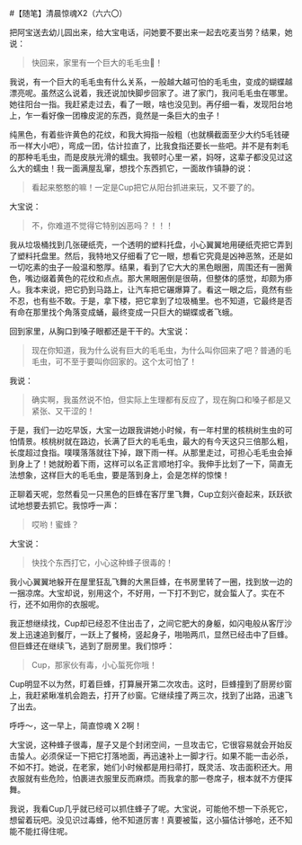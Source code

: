 #【随笔】清晨惊魂X2（六六〇）

把阿宝送去幼儿园出来，给大宝电话，问她要不要出来一起去吃麦当劳？结果，她说：

> 快回来，家里有一个巨大的毛毛虫🐛！

我说，有一个巨大的毛毛虫有什么关系，一般越大越可怕的毛毛虫，变成的蝴蝶越漂亮呢。虽然这么说着，我还说加快脚步回家了。进了家门，我问毛毛虫在哪里。她往阳台一指。我赶紧走过去，看了一眼，啥也没见到。再仔细一看，发现阳台地上，乍一看好像一团橡皮泥的东西，竟然是一条巨大的虫子！

纯黑色，有着些许黄色的花纹，和我大拇指一般粗（也就横截面至少大约5毛钱硬币一样大小吧），弯成一团，估计拉直了，比我食指还要长一些吧。并不是有刺毛的那种毛毛虫，而是皮肤光滑的蠕虫。我顿时心里一紧，妈呀，这辈子都没见过这么大的蠕虫！我一面满屋乱窜，想找个东西抓它，一面故作镇静的说：

> 看起来憨憨的嘛！一定是Cup把它从阳台抓进来玩，又不要了的。

大宝说：

> 不，你难道不觉得它特别凶恶吗？！！！

我从垃圾桶找到几张硬纸壳，一个透明的塑料托盘，小心翼翼地用硬纸壳把它弄到了塑料托盘里。然后，我特地又仔细看了它一眼，想看它究竟是凶神恶煞，还是如一切吃素的虫子一般温和憨厚。结果，看到了它大大的黑色眼圈，周围还有一圈黄色，嘴边缀着黄色的花纹和点点。那大黑眼圈倒是很萌，但整体的感觉，却颇为瘆人。我本来说，把它扔到马路上，让汽车把它碾爆算了。看这一眼之后，竟然有些不忍，也有些不敢。于是，拿下楼，把它拿到了垃圾桶里。也不知道，它最终是否有命在那里找个角落变成蛹，最终变成一只巨大的蝴蝶或者飞蛾。

回到家里，从胸口到嗓子眼都还是干干的。大宝说：

> 现在你知道，我为什么说有巨大的毛毛虫，为什么叫你回来了吧？普通的毛毛虫，可不至于要叫你回家的。这个太可怕了！

我说：

> 确实啊，我虽然说不怕，但实际上生理都有反应了，现在胸口和嗓子都是又紧张、又干涩的！

于是，我们一边吃早饭，大宝一边跟我讲她小时候，有一年村里的核桃树生虫的可怕情景。核桃树就在路边，长满了巨大的毛毛虫，最大的有今天这只三倍那么粗，长度超过食指。噗噗落落就往下掉，跟下雨一样。从那里走过，可担心毛毛虫会掉到身上了！她就盼着下雨，这样可以名正言顺地打伞。我伸手比划了一下，简直无法想象，这样巨大的毛毛虫，要是落到身上，会是怎样的惊悚！

正聊着天呢，忽然看见一只黑色的巨蜂在客厅里飞舞，Cup立刻兴奋起来，跃跃欲试地想要去抓它。我惊呼一声：

> 哎哟！蜜蜂？

大宝说：

> 快找个东西打它，小心这种蜂子很毒的！

我小心翼翼地躲开在屋里狂乱飞舞的大黑巨蜂，在书房里转了一圈，找到放一边的一捆凉席。大宝却说，别用这个，不好用，一下打不到它，就会蜇人了。实在不行，还不如用你的衣服呢。

我正想继续找，Cup却已经忍不住出击了，之间它肥大的身躯，如闪电般从客厅沙发上迅速追到餐厅，一跃上了餐椅，竖起身子，啪啪两爪，显然已经击中了巨蜂。但巨蜂还在继续飞，逃到了厨房里。我们惊呼：

> Cup，那家伙有毒，小心蜇死你哦！

Cup明显不以为然，盯着巨蜂，打算展开第二次攻击。这时，巨蜂撞到了厨房纱窗上，我赶紧瞅准机会跑去，打开了纱窗。它继续撞了两三次，找到了出路，迅速飞了出去。

呼呼～，这一早上，简直惊魂 X 2啊！

大宝说，这种蜂子很毒，屋子又是个封闭空间，一旦攻击它，它很容易就会开始反击蛰人。必须保证一下把它打落地面，再迅速补上一脚才行。如果不能一击必杀，不如不打。她说，在老家，她们小时候都是用扫帚打，既灵活、攻击面积还大。用衣服就有些危险，怕裹进衣服里反而麻烦。而我拿的那一卷席子，根本就不方便挥舞。

我说，我看Cup几乎就已经可以抓住蜂子了呢。大宝说，可能他不想一下杀死它，想留着玩吧。没见识过毒蜂，他不知道厉害！真要被蜇，这小猫估计够呛，还不知能不能扛得住呢。